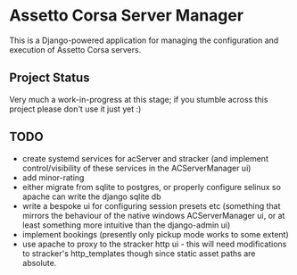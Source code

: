 Assetto Corsa Server Manager
============================

This is a Django-powered application for managing the configuration and execution of Assetto Corsa servers.


Project Status
--------------

Very much a work-in-progress at this stage; if you stumble across this project please don't use it just yet :)


TODO
----

* create systemd services for acServer and stracker (and implement control/visibility of these services in the ACServerManager ui)
* add minor-rating
* either migrate from sqlite to postgres, or properly configure selinux so apache can write the django sqlite db
* write a bespoke ui for configuring session presets etc (something that mirrors the behaviour of the native windows ACServerManager ui, or at least something more intuitive than the django-admin ui)
* implement bookings (presently only pickup mode works to some extent)
* use apache to proxy to the stracker http ui - this will need modifications to stracker's http_templates though since static asset paths are absolute.
